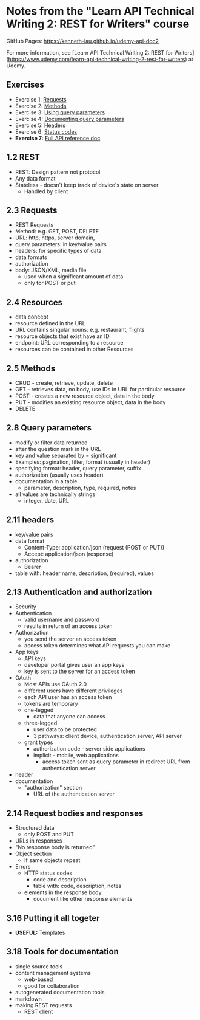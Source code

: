 # Notes from the "Learn API Technical Writing 2: REST for Writers" course

GitHub Pages: https://kenneth-lau.github.io/udemy-api-doc2

For more information, see [Learn API Technical Writing 2: REST for Writers] (https://www.udemy.com/learn-api-technical-writing-2-rest-for-writers) at Udemy.

## Exercises
- Exercise 1: [Requests](exercise-1-requests.md)
- Exercise 2: [Methods](exercise-2-methodandurl.md)
- Exercise 3: [Using query parameters](exercise-3-queryparameters.md)
- Exercise 4: [Documenting query parameters](exercise-4-queryparameters.md)
- Exercise 5: [Headers](exercise-5-headers.md)
- Exercise 6: [Status codes](exercise-6-statuscodes.md)
- **Exercise 7:** [Full API reference doc](exercise-7-referencedoc.md)

## 1.2 REST
* REST: Design pattern not protocol
* Any data format
* Stateless - doesn't keep track of device's state on server
  * Handled by client

## 2.3 Requests
* REST Requests
 * Method: e.g. GET, POST, DELETE  
 * URL: http, https, server domain,
 * query parameters: in key/value pairs
 * headers: for specific types of data
  * data formats
  * authorization
* body: JSON/XML, media file
  * used when a significant amount of data
  * only for POST or put

## 2.4 Resources
* data concept
* resource defined in the URL
* URL contains singular nouns: e.g. restaurant, flights
* resource objects that exist have an ID
* endpoint: URL corresponding to a resource
* resources can be contained in other Resources

## 2.5 Methods
* CRUD - create, retrieve, update, delete
* GET - retrieves data, no body, use IDs in URL for particular resource
* POST - creates a new resource object, data in the body
* PUT - modifies an existing resource object, data in the body
* DELETE

## 2.8 Query parameters
* modify or filter data returned
* after the question mark in the URL
* key and value separated by = significant
* Examples: pagination, filter, format (usually in header)
* specifying format: header, query parameter, suffix
* authorization (usually uses header)
* documentation in a table
  * parameter, description, type, required, notes
* all values are technically strings
  * integer, date, URL

## 2.11 headers
* key/value pairs
* data format
  * Content-Type: application/json (request (POST or PUT))
  * Accept: application/json (response)
* authorization
  * Bearer
* table with: header name, description, (required), values

## 2.13 Authentication and authorization
* Security
* Authentication
  * valid username and password
  * results in return of an access token
* Authorization
  * you send the server an access token
  * access token determines what API requests you can make
* App keys
  * API keys
  * developer portal gives user an app keys
  * key is sent to the server for an access token
* OAuth
  * Most APIs use OAuth 2.0
  * different users have different privileges
  * each API user has an access token
  * tokens are temporary
  * one-legged
    * data that anyone can access
  * three-legged
    * user data to be protected
    * 3 pathways: client device, authentication server, API server
  * grant types
    * authorization code - server side applications
    * implicit - mobile, web applications
      * access token sent as query parameter in redirect URL from authentication server
* header
* documentation
  * "authorization" section
    * URL of the authentication server

## 2.14 Request bodies and responses
* Structured data
  * only POST and PUT
* URLs in responses
* "No response body is returned"
* Object section
  * If same objects repeat
* Errors
  * HTTP status codes
    * code and description
    * table with: code, description, notes
  * elements in the response body
    * document like other response elements

## 3.16 Putting it all togeter
* **USEFUL:** Templates

## 3.18 Tools for documentation
* single source tools
* content management systems
  * web-based
  * good for collaboration
* autogenerated documentation tools
* markdown
* making REST requests
  * REST client
